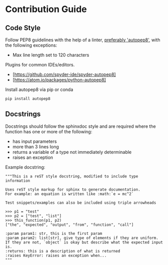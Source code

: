 # Contribution Guide

## Code Style

Follow PEP8 guidelines with the help of a linter, [preferably 'autopep8'](https://pypi.python.org/pypi/autopep8),
with the following exceptions:

* Max line length set to 120 characters

Plugins for common IDEs/editors.

* [https://github.com/spyder-ide/spyder-autopep8]
* [https://atom.io/packages/python-autopep8]

Install autopep8 via pip or conda

`pip install autopep8`

## Docstrings

Docstrings should follow the sphinxdoc style and are required where the function has one or more of the following:

* has input parameters
* more than 3 lines long
* returns a variable of a type not immediately determinable
* raises an exception

Example docstring:

```
"""This is a reST style docstring, modified to include type information

Uses reST style markup for sphinx to generate documentation.
For example: an equation is written like :math:`e = mc^2`

Test snippets/examples can also be included using triple arrowheads

>>> p1 = "test"
>>> p2 = ["test", "list"]
>>> this_function(p1, p2)
["the", "expected", "output", "from", "function", "call"]

:param param1: str, this is the first param
:param param2: list[str], give type of elements if they are uniform. If they are not, `object` is okay but describe what the expected input is.
:returns: this is a description of what is returned
:raises KeyError: raises an exception when...
"""
```
